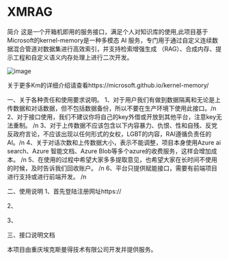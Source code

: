 # XMRAG

简介
这是一个开箱机即用的服务接口，满足个人对知识库的使用,此项目基于Microsoft的kernel-memory是一种多模态 AI 服务，专门用于通过自定义连续数据混合管道对数据集进行高效索引，并支持检索增强生成 （RAG）、合成内存、提示工程和自定义语义内存处理上进行二次开发。


![image](https://github.com/user-attachments/assets/2b9bf9d9-1f1e-45b3-9461-50323b4f7b7f)



关于更多Km的详细介绍请查看https://microsoft.github.io/kernel-memory/


一、关于各种责任和使用要求说明。
1、对于用户我们有做到数据隔离和无论是上传数据和对话数据，但不包括数据备份，所以不要在生产环境下使用此接口。/n
2、对于接口使用，我们不建议你将自己的key外借或开放到其他平台，注意key无法重制。 /n
3、对于上传数据不应该包含以下内容暴力、仇恨、性和自残、反党反政府言论，不应该出现以任何形式的女权，LGBT的内容，RAI遵循负责任的AI。/n
4、关于对话次数和上传数据大小，表示不能调整，项目本身使用Azure ai search、Azure 智能文档、Azure Blob等多个azure的收费服务，这样会增加成本。 /n
5、在使用的过程中希望大家多多提取意见，也希望大家在长时间不使用的时候，及时告诉我们回收账户。  /n
6、平台只提供赋能接口，需要有前端项目进行支持或进行前端开发。 /n



二、使用说明
1、首先登陆注册网址https://

2、

3、



三、接口说明文档







本项目由重庆埃克斯曼得技术有限公司开发并提供服务。
